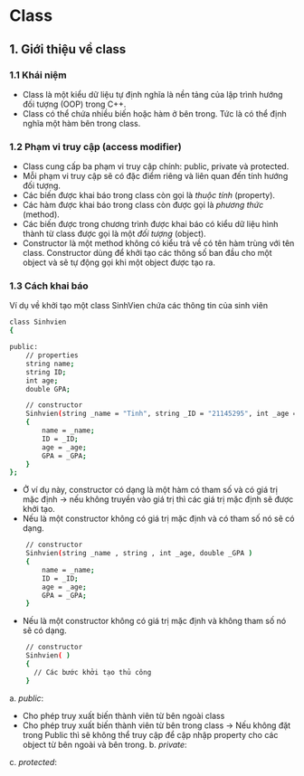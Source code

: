 # Class
## 1. Giới thiệu về class
### 1.1 Khái niệm
+ Class là một kiểu dữ liệu tự định nghĩa là nền tảng của lập trình hướng đối tượng (OOP) trong C++.
+ Class có thể chứa nhiều biến hoặc hàm ở bên trong. Tức là có thể định nghĩa một hàm bên trong class.
### 1.2 Phạm vi truy cập (access modifier)
+ Class cung cấp ba phạm vi truy cập chính: public, private và protected.
+ Mỗi phạm vi truy cập sẽ có đặc điểm riêng và liên quan đến tính hướng đối tượng.
+ Các biến được khai báo trong class còn gọi là _thuộc tính_ (property).
+ Các hàm được khai báo trong class còn được gọi là _phương thức_ (method).
+ Các biến được trong chương trình được khai báo có kiểu dữ liệu hình thành từ class được gọi là một _đối tượng_ (object).
+ Constructor là một method không có kiểu trả về có tên hàm trùng với tên class. Constructor dùng để khởi tạo các thông số ban đầu cho một object và sẽ tự động gọi khi một object được tạo ra.
### 1.3 Cách khai báo
Ví dụ về khởi tạo một class SinhVien chứa các thông tin của sinh viên
``` bash
class Sinhvien
{

public:
    // properties
    string name;
    string ID;
    int age;
    double GPA;

    // constructor
    Sinhvien(string _name = "Tinh", string _ID = "21145295", int _age = 22, double _GPA = 4.0)
    {
        name = _name;
        ID = _ID;
        age = _age;
        GPA = _GPA;
    }
};
```
+ Ở ví dụ này, constructor có dạng là một hàm có tham số và có giá trị mặc định -> nếu không truyền vào giá trị thì các giá trị mặc định sẽ được khởi tạo.
+ Nếu là một constructor không có giá trị mặc định và có tham số nó sẽ có dạng.
``` bash
    // constructor
    Sinhvien(string _name , string , int _age, double _GPA )
    {
        name = _name;
        ID = _ID;
        age = _age;
        GPA = _GPA;
    }
```
+ Nếu là một constructor không có giá trị mặc định và không tham số nó sẽ có dạng.
``` bash
    // constructor
    Sinhvien( )
    {
      // Các bước khởi tạo thủ công
    }
```
a. _public_:
+ Cho phép truy xuất biến thành viên từ bên ngoài class 
+ Cho phép truy xuất biến thành viên từ bên trong class
-> Nếu không đặt trong Public thì sẽ không thể truy cập để cập nhập property cho các object từ bên ngoài và bên trong.
b. _private_: 

c. _protected_: 
